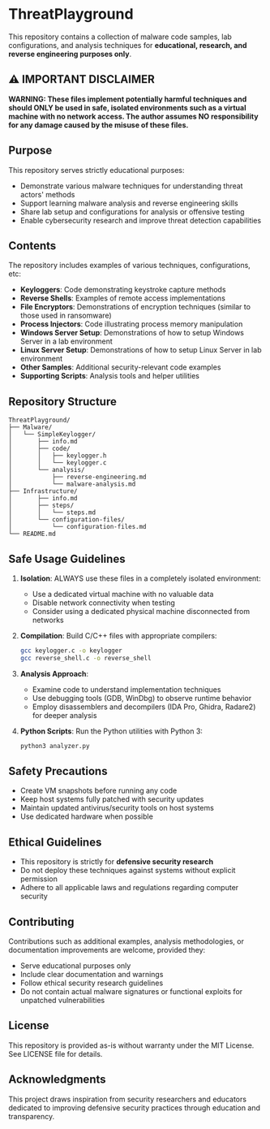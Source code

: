 # ThreatPlayground

This repository contains a collection of malware code samples, lab configurations, and analysis techniques for **educational, research, and reverse engineering purposes only**.

## ⚠️ IMPORTANT DISCLAIMER

**WARNING: These files implement potentially harmful techniques and should ONLY be used in safe, isolated environments such as a virtual machine with no network access. The author assumes NO responsibility for any damage caused by the misuse of these files.**

## Purpose

This repository serves strictly educational purposes:

* Demonstrate various malware techniques for understanding threat actors' methods
* Support learning malware analysis and reverse engineering skills
* Share lab setup and configurations for analysis or offensive testing
* Enable cybersecurity research and improve threat detection capabilities

## Contents

The repository includes examples of various techniques, configurations, etc:

* **Keyloggers**: Code demonstrating keystroke capture methods
* **Reverse Shells**: Examples of remote access implementations
* **File Encryptors**: Demonstrations of encryption techniques (similar to those used in ransomware)
* **Process Injectors**: Code illustrating process memory manipulation
* **Windows Server Setup**: Demonstrations of how to setup Windows Server in a lab environment
* **Linux Server Setup**: Demonstrations of how to setup Linux Server in lab environment
* **Other Samples**: Additional security-relevant code examples
* **Supporting Scripts**: Analysis tools and helper utilities

## Repository Structure

```
ThreatPlayground/
├── Malware/
│   └── SimpleKeylogger/
│       ├── info.md
│       ├── code/
│       │   ├── keylogger.h
│       │   └── keylogger.c
│       └── analysis/
│           ├── reverse-engineering.md
│           └── malware-analysis.md
├── Infrastructure/
│       ├── info.md
│       ├── steps/
│       │   └── steps.md
│       └── configuration-files/
│           └── configuration-files.md
└── README.md
```

## Safe Usage Guidelines

1. **Isolation**: ALWAYS use these files in a completely isolated environment:
   - Use a dedicated virtual machine with no valuable data
   - Disable network connectivity when testing
   - Consider using a dedicated physical machine disconnected from networks

2. **Compilation**: Build C/C++ files with appropriate compilers:
   ```bash
   gcc keylogger.c -o keylogger
   gcc reverse_shell.c -o reverse_shell
   ```

3. **Analysis Approach**:
   - Examine code to understand implementation techniques
   - Use debugging tools (GDB, WinDbg) to observe runtime behavior
   - Employ disassemblers and decompilers (IDA Pro, Ghidra, Radare2) for deeper analysis

4. **Python Scripts**: Run the Python utilities with Python 3:
   ```bash
   python3 analyzer.py
   ```

## Safety Precautions

* Create VM snapshots before running any code
* Keep host systems fully patched with security updates
* Maintain updated antivirus/security tools on host systems
* Use dedicated hardware when possible

## Ethical Guidelines

* This repository is strictly for **defensive security research**
* Do not deploy these techniques against systems without explicit permission
* Adhere to all applicable laws and regulations regarding computer security

## Contributing

Contributions such as additional examples, analysis methodologies, or documentation improvements are welcome, provided they:

* Serve educational purposes only
* Include clear documentation and warnings
* Follow ethical security research guidelines
* Do not contain actual malware signatures or functional exploits for unpatched vulnerabilities

## License

This repository is provided as-is without warranty under the MIT License. See LICENSE file for details.

## Acknowledgments

This project draws inspiration from security researchers and educators dedicated to improving defensive security practices through education and transparency.

